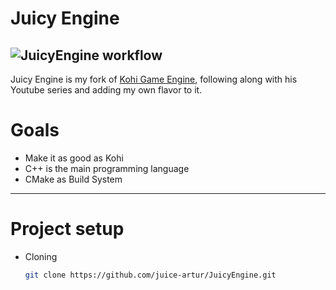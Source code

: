 # Juicy Engine

![JuicyEngine workflow](https://github.com/juice-artur/JuicyEngine/actions/workflows/build.yaml/badge.svg)
---
Juicy Engine is my fork of [Kohi Game Engine](https://github.com/travisvroman/kohi), following along with his Youtube series and adding my own flavor to it.

# Goals
- Make it as good as Kohi
- C++ is the main programming language
- CMake as Build System
---
# Project setup
- Cloning
    ```bash
    git clone https://github.com/juice-artur/JuicyEngine.git 
    ```
